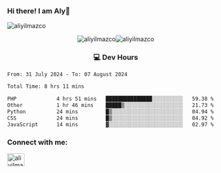 ### Hi there! I am Aly👋

<p align="left"> <img src="https://komarev.com/ghpvc/?username=aliyilmazco&label=Profile%20views&color=0e75b6&style=flat" alt="aliyilmazco" /> </p>
<p align="center"><img align="center" src="https://github-readme-stats.vercel.app/api?username=aliyilmazco&show_icons=true&locale=en" alt="aliyilmazco" /><img align="center" src="https://github-readme-streak-stats.herokuapp.com/?user=aliyilmazco&" alt="aliyilmazco" /></p>

<h3 align="center">💻 Dev Hours</h3>

<!--START_SECTION:waka-->

```txt
From: 31 July 2024 - To: 07 August 2024

Total Time: 8 hrs 11 mins

PHP             4 hrs 51 mins   ███████████████░░░░░░░░░░   59.38 %
Other           1 hr 46 mins    █████▒░░░░░░░░░░░░░░░░░░░   21.73 %
Python          24 mins         █▒░░░░░░░░░░░░░░░░░░░░░░░   04.94 %
CSS             24 mins         █▒░░░░░░░░░░░░░░░░░░░░░░░   04.92 %
JavaScript      14 mins         ▓░░░░░░░░░░░░░░░░░░░░░░░░   02.97 %
```

<!--END_SECTION:waka-->

<h3 align="left">Connect with me:</h3>
<p align="left">
<a href="https://linkedin.com/in/aliyilmazco" target="blank"><img align="center" src="https://raw.githubusercontent.com/rahuldkjain/github-profile-readme-generator/master/src/images/icons/Social/linked-in-alt.svg" alt="aliyilmazco" height="30" width="40" /></a>
</p>
